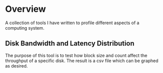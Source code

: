 # Overview
A collection of tools I have written to profile different aspects of a computing system.

## Disk Bandwidth and Latency Distribution
The purpose of this tool is to test how block size and count affect the throughput of a specific disk. The result is a
csv file which can be graphed as desired.
